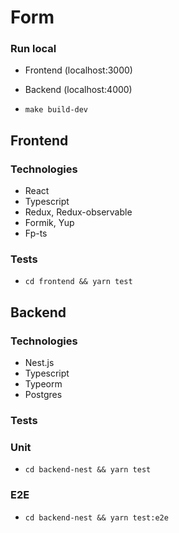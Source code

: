 # Form

### Run local

- Frontend (localhost:3000)
- Backend (localhost:4000)

- `make build-dev`

## Frontend

### Technologies

- React
- Typescript
- Redux, Redux-observable
- Formik, Yup
- Fp-ts

### Tests

- `cd frontend && yarn test`

## Backend

### Technologies

- Nest.js
- Typescript
- Typeorm
- Postgres

### Tests

### Unit

- `cd backend-nest && yarn test`

### E2E

- `cd backend-nest && yarn test:e2e`
